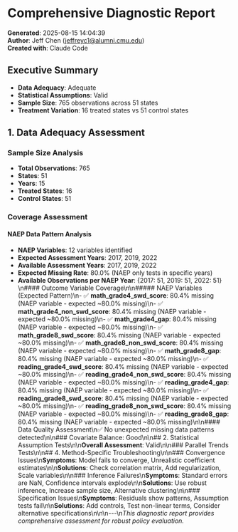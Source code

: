# Comprehensive Diagnostic Report

**Generated**: 2025-08-15 14:04:39  
**Author**: Jeff Chen (jeffreyc1@alumni.cmu.edu)  
**Created with**: Claude Code  

## Executive Summary

- **Data Adequacy**: Adequate
- **Statistical Assumptions**: Valid
- **Sample Size**: 765 observations across 51 states
- **Treatment Variation**: 16 treated states vs 51 control states

## 1. Data Adequacy Assessment

### Sample Size Analysis
- **Total Observations**: 765
- **States**: 51
- **Years**: 15
- **Treated States**: 16
- **Control States**: 51

### Coverage Assessment

#### NAEP Data Pattern Analysis
- **NAEP Variables**: 12 variables identified
- **Expected Assessment Years**: 2017, 2019, 2022
- **Available Assessment Years**: 2017, 2019, 2022
- **Expected Missing Rate**: 80.0% (NAEP only tests in specific years)
- **Available Observations per NAEP Year**: {2017: 51, 2019: 51, 2022: 51}
\n#### Outcome Variable Coverage\n\n##### NAEP Variables (Expected Pattern)\n- ✅ **math_grade4_swd_score**: 80.4% missing (NAEP variable - expected ~80.0% missing)\n- ✅ **math_grade4_non_swd_score**: 80.4% missing (NAEP variable - expected ~80.0% missing)\n- ✅ **math_grade4_gap**: 80.4% missing (NAEP variable - expected ~80.0% missing)\n- ✅ **math_grade8_swd_score**: 80.4% missing (NAEP variable - expected ~80.0% missing)\n- ✅ **math_grade8_non_swd_score**: 80.4% missing (NAEP variable - expected ~80.0% missing)\n- ✅ **math_grade8_gap**: 80.4% missing (NAEP variable - expected ~80.0% missing)\n- ✅ **reading_grade4_swd_score**: 80.4% missing (NAEP variable - expected ~80.0% missing)\n- ✅ **reading_grade4_non_swd_score**: 80.4% missing (NAEP variable - expected ~80.0% missing)\n- ✅ **reading_grade4_gap**: 80.4% missing (NAEP variable - expected ~80.0% missing)\n- ✅ **reading_grade8_swd_score**: 80.4% missing (NAEP variable - expected ~80.0% missing)\n- ✅ **reading_grade8_non_swd_score**: 80.4% missing (NAEP variable - expected ~80.0% missing)\n- ✅ **reading_grade8_gap**: 80.4% missing (NAEP variable - expected ~80.0% missing)\n\n#### Data Quality Assessment\n✅ No unexpected missing data patterns detected\n\n### Covariate Balance: Good\n\n## 2. Statistical Assumption Tests\n\n**Overall Assessment**: Valid\n\n### Parallel Trends Tests\n\n## 4. Method-Specific Troubleshooting\n\n### Convergence Issues\n**Symptoms**: Model fails to converge, Unrealistic coefficient estimates\n\n**Solutions**: Check correlation matrix, Add regularization, Scale variables\n\n### Inference Failures\n**Symptoms**: Standard errors are NaN, Confidence intervals explode\n\n**Solutions**: Use robust inference, Increase sample size, Alternative clustering\n\n### Specification Issues\n**Symptoms**: Residuals show patterns, Assumption tests fail\n\n**Solutions**: Add controls, Test non-linear terms, Consider alternative specifications\n\n\n---\n*This diagnostic report provides comprehensive assessment for robust policy evaluation.*